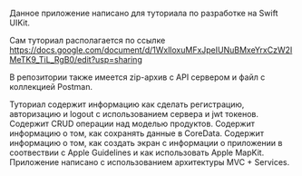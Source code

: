 Данное приложение написано для туториала по разработке на Swift UIKit.

Сам туториал располагается по ссылке https://docs.google.com/document/d/1WxlloxuMFxJpeIUNuBMxeYrxCzW2IMeTK9_TiL_RgB0/edit?usp=sharing

В репозитории также имеется zip-архив с API сервером и файл с коллекцией Postman.

Туториал содержит информацию как сделать регистрацию, авторизацию и logout с использованием сервера и jwt токенов.
Содержит CRUD операции над моделью продуктов.
Содержит информацию о том, как сохранять данные в CoreData.
Содержит информацию о том, как создать экран с информации о приложении в соотвествии с Apple Guidelines и как использовать Apple MapKit.
Приложение написано с использованием архитектуры MVC + Services.
